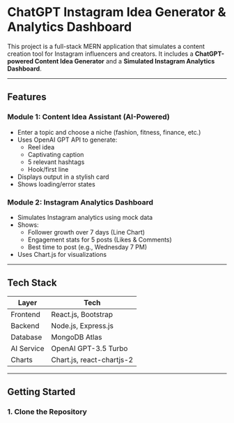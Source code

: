 #  ChatGPT Instagram Idea Generator & Analytics Dashboard

This project is a full-stack MERN application that simulates a content creation tool for Instagram influencers and creators. It includes a **ChatGPT-powered Content Idea Generator** and a **Simulated Instagram Analytics Dashboard**.

---

##  Features

###  Module 1: Content Idea Assistant (AI-Powered)

- Enter a topic and choose a niche (fashion, fitness, finance, etc.)
- Uses OpenAI GPT API to generate:
  - Reel idea
  - Captivating caption
  - 5 relevant hashtags
  - Hook/first line
- Displays output in a stylish card
- Shows loading/error states

###  Module 2: Instagram Analytics Dashboard

- Simulates Instagram analytics using mock data
- Shows:
  - Follower growth over 7 days (Line Chart)
  - Engagement stats for 5 posts (Likes & Comments)
  - Best time to post (e.g., Wednesday 7 PM)
- Uses Chart.js for visualizations

---

##  Tech Stack

| Layer       | Tech                  |
|-------------|-----------------------|
| Frontend    | React.js, Bootstrap   |
| Backend     | Node.js, Express.js   |
| Database    | MongoDB Atlas         |
| AI Service  | OpenAI GPT-3.5 Turbo  |
| Charts      | Chart.js, react-chartjs-2 |

---

##  Getting Started

### 1. Clone the Repository
```bash

